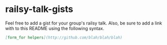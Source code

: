 # railsy-talk-gists

Feel free to add a gist for your group's railsy talk. Also, be sure to add a link with to this README using the following syntax.
```markdown
[form_for helpers](http://github.com/blah/blah/blah)
```
